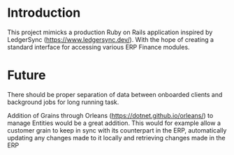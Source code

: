 # Introduction
This project mimicks a production Ruby on Rails application inspired by LedgerSync (https://www.ledgersync.dev/).
With the hope of creating a standard interface for accessing various ERP Finance modules.

# Future
There should be proper separation of data between onboarded clients and background jobs for long running task.

Addition of Grains through Orleans (https://dotnet.github.io/orleans/) to manage Entities would be a great addition. 
This would for example allow a customer grain to keep in sync with its counterpart in the ERP,
automatically updating any changes made to it locally and retrieving changes made in the ERP


